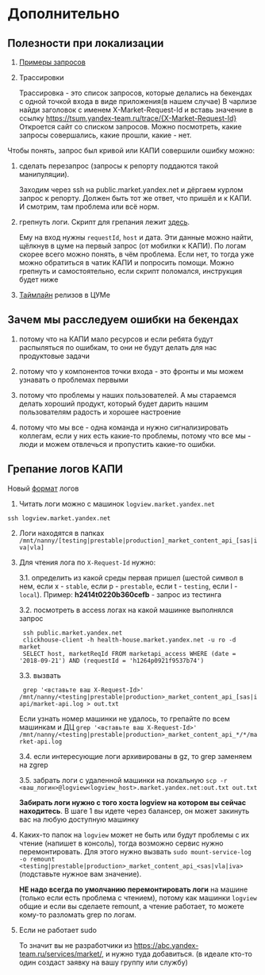 # Дополнительно

## Полезности при локализации
1. [Примеры запросов](https://wiki.yandex-team.ru/users/dmpolyakov/yqlrequests/)
2. Трассировки

   Трассировка - это список запросов, которые делались на бекендах с одной точкой входа в виде приложения(в нашем случае)
В чарлизе найди заголовок с именем X-Market-Request-Id и вставь значение в ссылку https://tsum.yandex-team.ru/trace/{X-Market-Request-Id}
Откроется сайт со списком запросов. Можно посмотреть, какие запросы совершались, какие прошли, какие - нет.

Чтобы понять, запрос был кривой или КАПИ совершили ошибку можно:
1. сделать перезапрос (запросы к репорту поддаются такой манипуляции).

   Заходим через ssh на public.market.yandex.net и дёргаем курлом запрос к репорту. Должен быть тот же ответ, что пришёл и к КАПИ. И смотрим, там проблема или всё норм.

2. грепнуть логи. Скрипт для грепания лежит [здесь](https://arcanum.yandex-team.ru/arc_vcs/mobile/market/tools/logs-grep-script).

   Ему на вход нужны `requestId`, `host` и дата. Эти данные можно найти, щёлкнув в цуме на первый запрос (от мобилки к КАПИ).
По логам скорее всего можно понять, в чём проблема. Если нет, то тогда уже можно обратиться в чатик КАПИ и попросить помощи.
Можно грепнуть и самостоятельно, если скрипт поломался, инструкция будет ниже

3. [Таймлайн](https://tsum.yandex-team.ru/timeline/?from=now%2Fd&to=now) релизов в ЦУМе

## Зачем мы расследуем ошибки на бекендах
1. потому что на КАПИ мало ресурсов и если ребята будут распыляться по ошибкам, то они не будут делать для нас продуктовые задачи

2. потому что у компонентов точки входа - это фронты и мы можем узнавать о проблемах первыми

3. потому что проблемы у наших пользователей. А мы стараемся делать хороший продукт, который будет дарить нашим пользователям радость и хорошее настроение

4. потому что мы все - одна команда и нужно сигнализировать коллегам, если у них есть какие-то проблемы, потому что все мы - люди и можем отвлечься и пропустить какие-то ошибки.

## Грепание логов КАПИ

Новый [формат](https://wiki.yandex-team.ru/market/mobile/marketapps/android/kak-xodit-na-developerskie-servera/#logi) логов

1. Читать логи можно с машинок `logview.market.yandex.net`
``` shell script
ssh logview.market.yandex.net
```
2. Логи находятся в папках `/mnt/nanny/[testing|prestable|production]_market_content_api_[sas|iva|vla]`
3. Для чтения лога по `X-Request-Id` нужно:

   3.1. определить из какой среды первая пришел (шестой символ в нем, если x - `stable`, если p - `prestable`, если t - `testing`, если l - `local`).
   Пример: **h2414t0220b360cefb** - запрос из тестинга

   3.2. посмотреть в access логах на какой машинке выполнялся запрос
   ``` shell script
    ssh public.market.yandex.net
    clickhouse-client -h health-house.market.yandex.net -u ro -d market
    SELECT host, marketReqId FROM marketapi_access WHERE (date = '2018-09-21') AND (requestId = 'h1264p0921f9537b74')
   ```

   3.3. вызвать
   ``` shell script
    grep '<вставьте ваш X-Request-Id>' /mnt/nanny/<testing|prestable|production>_market_content_api_[sas|iva|vla]/<номер_машинки>.search.yandex.net/content-api/market-api.log > out.txt
   ```
   Если узнать номер машинки не удалось, то грепайте по всем машинкам и ДЦ
   `grep '<вставьте ваш X-Request-Id>' /mnt/nanny/<testing|prestable|production>_market_content_api_*/*/market-api.log`

   3.4. если интересующие логи архивированы в gz, то grep заменяем на zgrep

   3.5. забрать логи с удаленной машинки на локальную
   ```scp -r <ваш_логин>@logview<logview_host>.market.yandex.net:out.txt out.txt```

   **Забирать логи нужно с того хоста logview на котором вы сейчас находитесь**. В шаге 1 вы идете через балансер, он может закинуть вас на любую доступную машинку

4. Каких-то папок на `logview` может не быть или будут проблемы с их чтение (напишет в консоль), тогда возможно сервис нужно перемонтировать.
   Для этого нужно вызвать
  `sudo mount-service-log -o remount <testing|prestable|production>_market_content_api_<sas|vla|iva>` (подставьте нужное вам значение).

   **НЕ надо всегда по умолчанию перемонтировать логи** на машине (только если есть проблема с чтением), потому как машинки `logview` общие и если вы сделаете remount, а чтение работает, то можете кому-то разломать grep по логам.

5. Если не работает sudo

   То значит вы не разработчики из https://abc.yandex-team.ru/services/market/, и нужно туда добавиться. (в идеале кто-то один создаст заявку на вашу группу или службу)



